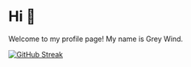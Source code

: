 # Hi 👋

Welcome to my profile page! My name is Grey Wind.

[![GitHub Streak](https://streak-stats.demolab.com?user=Grey-Wind&theme=buefy&border_radius=10&locale=zh_Hans)](https://git.io/streak-stats)

<!-- 用了https://streak-stats.demolab.com/ -->
